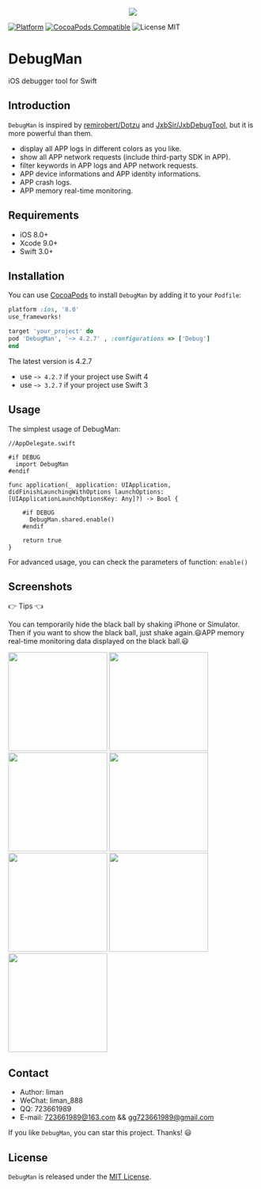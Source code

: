 <p align="center">
  <img src ="https://raw.githubusercontent.com/liman123/DebugMan/master/Sources/Resources/images/debugman_logo.png"/>
</p>

[![Platform](https://img.shields.io/cocoapods/p/DebugMan.svg?style=flat)](http://cocoadocs.org/docsets/DebugMan)
[![CocoaPods Compatible](https://img.shields.io/cocoapods/v/DebugMan.svg)](https://img.shields.io/cocoapods/v/DebugMan.svg)
<img src="https://img.shields.io/badge/license-MIT-blue.svg?style=flat" alt="License MIT"/>

# DebugMan

iOS debugger tool for Swift

## Introduction

`DebugMan` is inspired by [remirobert/Dotzu](https://github.com/remirobert/Dotzu) and [JxbSir/JxbDebugTool](https://github.com/JxbSir/JxbDebugTool), but it is more powerful than them.

- display all APP logs in different colors as you like.
- show all APP network requests (include third-party SDK in APP).
- filter keywords in APP logs and APP network requests.
- APP device informations and APP identity informations.
- APP crash logs.
- APP memory real-time monitoring.

## Requirements

- iOS 8.0+
- Xcode 9.0+
- Swift 3.0+

## Installation

You can use [CocoaPods](http://cocoapods.org/) to install `DebugMan` by adding it to your `Podfile`:

```ruby
platform :ios, '8.0'
use_frameworks!

target 'your_project' do
pod 'DebugMan', '~> 4.2.7' , :configurations => ['Debug']
end
```
The latest version is 4.2.7

- use `~> 4.2.7` if your project use Swift 4
- use `~> 3.2.7` if your project use Swift 3

## Usage

The simplest usage of DebugMan:

	//AppDelegate.swift
	
	#if DEBUG
	  import DebugMan
	#endif
	
	func application(_ application: UIApplication, didFinishLaunchingWithOptions launchOptions: [UIApplicationLaunchOptionsKey: Any]?) -> Bool {
	    
	    #if DEBUG
	      DebugMan.shared.enable()
	    #endif
	    
	    return true
	}
    
For advanced usage, you can check the parameters of function: `enable()` 

## Screenshots

👉 Tips 👈

You can temporarily hide the black ball by shaking iPhone or Simulator. Then if you want to show the black ball, just shake again.😃APP memory real-time monitoring data displayed on the black ball.😃

<img src="https://raw.githubusercontent.com/liman123/DebugMan/master/Screenshots/1.png" width="200">
<img src="https://raw.githubusercontent.com/liman123/DebugMan/master/Screenshots/2.png" width="200">
<img src="https://raw.githubusercontent.com/liman123/DebugMan/master/Screenshots/3.png" width="200">
<img src="https://raw.githubusercontent.com/liman123/DebugMan/master/Screenshots/4.png" width="200">
<img src="https://raw.githubusercontent.com/liman123/DebugMan/master/Screenshots/5.png" width="200">
<img src="https://raw.githubusercontent.com/liman123/DebugMan/master/Screenshots/6.png" width="200">
<img src="https://raw.githubusercontent.com/liman123/DebugMan/master/Screenshots/7.png" width="200">

## Contact

* Author: liman
* WeChat: liman_888
* QQ: 723661989
* E-mail: 723661989@163.com && gg723661989@gmail.com

If you like `DebugMan`, you can star this project. Thanks! 😃

## License

`DebugMan` is released under the [MIT License](http://www.opensource.org/licenses/MIT).
